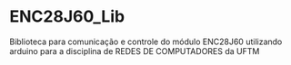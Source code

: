 # ENC28J60_Lib
 Biblioteca para comunicação e controle do módulo ENC28J60 utilizando arduino para a disciplina de REDES DE COMPUTADORES da UFTM
